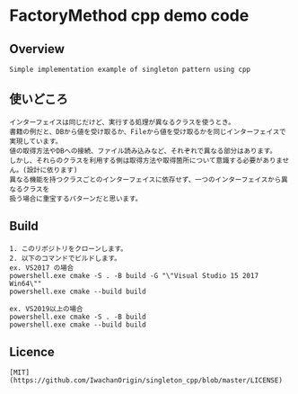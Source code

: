 # FactoryMethod cpp demo code

## Overview

    Simple implementation example of singleton pattern using cpp

## 使いどころ

    インターフェイスは同じだけど、実行する処理が異なるクラスを使うとき。  
    書籍の例だと、DBから値を受け取るか、Fileから値を受け取るかを同じインターフェイスで実現しています。  
    値の取得方法やDBへの接続、ファイル読み込みなど、それぞれで異なる部分はあります。  
    しかし、それらのクラスを利用する側は取得方法や取得箇所について意識する必要がありません。(設計に依ります)  
    異なる機能を持つクラスごとのインターフェイスに依存せず、一つのインターフェイスから異なるクラスを  
    扱う場合に重宝するパターンだと思います。  

## Build

    1. このリポジトリをクローンします。  
    2. 以下のコマンドでビルドします。  
    ex. VS2017 の場合  
    powershell.exe cmake -S . -B build -G "\"Visual Studio 15 2017 Win64\""  
    powershell.exe cmake --build build  

    ex. VS2019以上の場合  
    powershell.exe cmake -S . -B build  
    powershell.exe cmake --build build 

## Licence

    [MIT](https://github.com/IwachanOrigin/singleton_cpp/blob/master/LICENSE)

